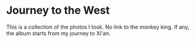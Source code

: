 # Journey to the West

This is a collection of the photos I took. No link to the monkey king. If any, the album starts from my journey to Xi'an.
